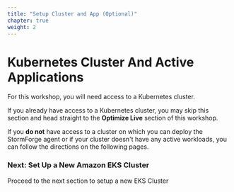 ```yaml
---
title: "Setup Cluster and App (Optional)" 
chapter: true
weight: 2
---
```


# Kubernetes Cluster And Active Applications 

For this workshop, you will need access to a Kubernetes cluster.

If you already have access to a Kubernetes cluster, you may skip this section and head straight to the **Optimize Live** section of this workshop.

If you **do not** have access to a cluster on which you can deploy the StormForge agent or if your cluster doesn't have any active workloads, you can follow the directions on the following pages.

### Next: Set Up a New Amazon EKS Cluster
Proceed to the next section to setup a new EKS Cluster